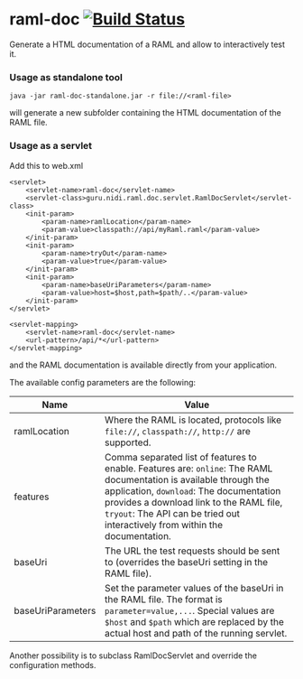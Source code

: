 raml-doc [![Build Status](https://travis-ci.org/nidi3/raml-doc.svg?branch=master)](https://travis-ci.org/nidi3/raml-doc)
===========
Generate a HTML documentation of a RAML and allow to interactively test it.

### Usage as standalone tool

```
java -jar raml-doc-standalone.jar -r file://<raml-file>
```

will generate a new subfolder containing the HTML documentation of the RAML file.

### Usage as a servlet

Add this to web.xml

```
<servlet>
    <servlet-name>raml-doc</servlet-name>
    <servlet-class>guru.nidi.raml.doc.servlet.RamlDocServlet</servlet-class>
    <init-param>
        <param-name>ramlLocation</param-name>
        <param-value>classpath://api/myRaml.raml</param-value>
    </init-param>
    <init-param>
        <param-name>tryOut</param-name>
        <param-value>true</param-value>
    </init-param>
    <init-param>
        <param-name>baseUriParameters</param-name>
        <param-value>host=$host,path=$path/..</param-value>
    </init-param>
</servlet>

<servlet-mapping>
    <servlet-name>raml-doc</servlet-name>
    <url-pattern>/api/*</url-pattern>
</servlet-mapping>
```

and the RAML documentation is available directly from your application.

The available config parameters are the following:

Name | Value
-----|-------
ramlLocation | Where the RAML is located, protocols like `file://`, `classpath://`, `http://` are supported.
features | Comma separated list of features to enable. Features are: `online`: The RAML documentation is available through the application, `download`: The documentation provides a download link to the RAML file, `tryout`: The API can be tried out interactively from within the documentation.
baseUri | The URL the test requests should be sent to (overrides the baseUri setting in the RAML file).
baseUriParameters | Set the parameter values of the baseUri in the RAML file. The format is `parameter=value,...`. Special values are `$host` and `$path` which are replaced by the actual host and path of the running servlet.

Another possibility is to subclass RamlDocServlet and override the configuration methods.
